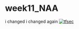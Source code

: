 # week11_NAA
i changed
i changed again
[![tfsec](https://github.com/Thakuriprince/week11_NAA/actions/workflows/tfsec.yml/badge.svg)](https://github.com/Thakuriprince/week11_NAA/actions/workflows/tfsec.yml)
